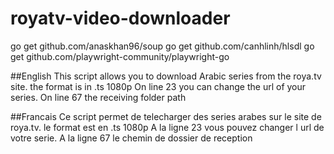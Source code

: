 # royatv-video-downloader

go get github.com/anaskhan96/soup
go get github.com/canhlinh/hlsdl
go get github.com/playwright-community/playwright-go


##English
This script allows you to download Arabic series from the roya.tv site.
the format is in .ts 1080p
On line 23 you can change the url of your series.
On line 67 the receiving folder path

##Francais
Ce script permet de telecharger des series arabes sur le site de roya.tv.
le format est en .ts 1080p
A la ligne 23 vous  pouvez changer l url de votre serie.
A la ligne 67 le chemin de dossier de reception
